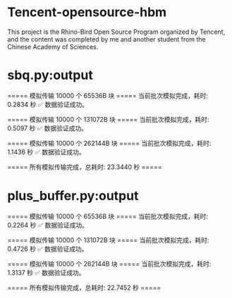 # Tencent-opensource-hbm

This project is the Rhino-Bird Open Source Program organized by Tencent, and the content was completed by me and another student from the Chinese Academy of Sciences.

# sbq.py:output

===== 模拟传输 10000 个 65536B 块 =====
当前批次模拟完成，耗时: 0.2834 秒
✅ 数据验证成功。

===== 模拟传输 10000 个 131072B 块 =====
当前批次模拟完成，耗时: 0.5097 秒
✅ 数据验证成功。

===== 模拟传输 10000 个 262144B 块 =====
当前批次模拟完成，耗时: 1.1436 秒
✅ 数据验证成功。

===== 所有模拟传输完成，总耗时: 23.3440 秒 =====

# plus_buffer.py:output

===== 模拟传输 10000 个 65536B 块 =====
当前批次模拟完成，耗时: 0.2264 秒
✅ 数据验证成功。

===== 模拟传输 10000 个 131072B 块 =====
当前批次模拟完成，耗时: 0.4726 秒
✅ 数据验证成功。

===== 模拟传输 10000 个 262144B 块 =====
当前批次模拟完成，耗时: 1.3137 秒
✅ 数据验证成功。

===== 所有模拟传输完成，总耗时: 22.7452 秒 =====
